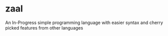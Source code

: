 # zaal
An In-Progress simple programming language with easier syntax and cherry picked features from other languages
